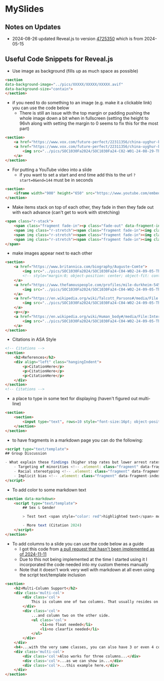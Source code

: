 # MySlides

## Notes on Updates

- 2024-08-26 updated Reveal.js to version [4725350](https://github.com/hakimel/reveal.js/tree/472535065c7525abf0cc9df51c66f19fd2d2204f) which is from 2024-05-15

## Useful Code Snippets for Reveal.js

- Use image as background (fills up as much space as possible)

```html
<section
data-background-image="../pics/XXXXX/XXXXX/XXXXX.avif"
data-background-size="contain">
</section>
```

- if you need to do something to an image (e.g. make it a clickable link) you can use the code below
    - There is still an issue with the top margin or padding pushing the whole image down a bit when in fullscreen (setting the height to 96vh along with setting the margin to 0 seems to fix this for the most part)

```html
<section>
    <a href="https://www.vox.com/future-perfect/22311356/china-uyghur-birthrate-sterilization-genocide"><img src="../pics/SOC1030Fa2024/SOC1030Fa24-C02-W01-24-08-29-Th/Uyghurs.avif" style="margin:0; object-position: center; object-fit: contain; height: 96vh; width: 100vw"></a>
    <a href="https://www.vox.com/future-perfect/22311356/china-uyghur-birthrate-sterilization-genocide">
        <img src="../pics/SOC1030Fa2024/SOC1030Fa24-C02-W01-24-08-29-Th/Uyghurs.avif" style="margin:0; object-position: center; object-fit: contain; height: 96vh; width: 100vw">
    </a>
</section>
```

- For putting a YouTube video into a slide
    - if you want to set a start and end time add this to the url `?start=0&end=144` must be in seconds

```html
<section>
    <iframe width="900" height="650" src="https://www.youtube.com/embed/5tc2X8xLGPI" frameborder="0" allowfullscreen></iframe>
</section>
```

- Make items stack on top of each other, they fade in then they fade out with each advance (can't get to work with stretching)

```html
<span class="r-stack">
    <span class="fragment fade-in"><p class="fade-out" data-fragment-index="0">Test</p></span>
    <span img class="r-stretch"><span class="fragment fade-in"><img class="fragment fade-out" src="https://picsum.photos/450/300"/></span></span>
    <span img class="r-stretch"><span class="fragment fade-in"><img class="fragment fade-out" src="https://picsum.photos/300/450"/></span></span>
    <span img class="r-stretch"><span class="fragment fade-in"><img class="fragment fade-out" src="https://picsum.photos/400/400"/></span></span>
</span>
```

- make images appear next to each other

```html
<section>
    <a href="https://www.britannica.com/biography/Auguste-Comte">
        <img src="../pics/SOC1030Fa2024/SOC1030Fa24-C04-W02-24-09-05-Th/Auguste-Comte-Tony-Toullion-Bibliotheque-Nationale-Paris.webp" height="400">
        <!-- style="margin:0; object-position: center; object-fit: contain; height: 96vh; width: 100vw" -->
    </a>
    <a href="https://www.thefamouspeople.com/profiles/mile-durkheim-5451.php">
        <img src="../pics/SOC1030Fa2024/SOC1030Fa24-C04-W02-24-09-05-Th/emile-durkheim-7.webp" height="400">
    </a>
    <a href="https://en.wikipedia.org/wiki/Talcott_Parsons#/media/File:Talcott_Parsons_(photo).jpg">
        <img src="../pics/SOC1030Fa2024/SOC1030Fa24-C04-W02-24-09-05-Th/Talcott_Parsons_(photo).jpg" height="400">
    </a>
    <p></p>
    <a href="https://en.wikipedia.org/wiki/Human_body#/media/File:Internal_Organs_of_the_Human_Body_from_The_Household_Physician,_1905_(6404030777).jpg">
        <img src="../pics/SOC1030Fa2024/SOC1030Fa24-C04-W02-24-09-05-Th/518px-Internal_Organs_of_the_Human_Body_from_The_Household_Physician,_1905_(6404030777).avif" width="400">
    </a>
</section>
```

- Citations in ASA Style

```html
<!-- Citations -->
<section>
    <h2>References</h2>
    <div align="left" class="hangingIndent">
        <p>CitationHere</p>
        <p>CitationHere</p>
        <p>CitationHere</p>
    </div>
</section>
<!-- Citations -->
```

- a place to type in some text for displaying (haven't figured out multi-line)

```html
<section>
    <section>
        <input type="text", rows=10 style="font-size:16pt; object-position: center; object-fit: contain; height: 25vh; width: 50vw">
    </section>
</section>
```

- to have fragments in a markdown page you can do the following:

```html
<script type="text/template">
## Group Discussion

- What explain these findings (higher stop rates but lower arrest rates) based on what we have learned about race and racism?
    - Targeting of minorities <!-- .element: class="fragment" data-fragment-index="1" -->
    - Racial stereotyping <!-- .element: class="fragment" data-fragment-index="2" -->
    - Implicit bias <!-- .element: class="fragment" data-fragment-index="3" -->
</script>
```

- To add color to some markdown text

```html
<section data-markdown>
    <script type="text/template">
        ## Sex & Gender

        > Test text <span style="color: red">highlighted text</span> more test text

        - More text (Citation 2024)
    </script>
</section>
```

- To add columns to a slide you can use the code below as a guide
    - I got this code from [a pull request that hasn't been implemented as of 2024-11-11](https://github.com/hakimel/reveal.js/pull/2031/files)
    - Due to this not being implemented at the time I started using it I incorporated the code needed into my custom themes manually
    - Note that it doesn't work very well with markdown at all even using the script text/template inclusion

```html
<section>
    <h2>Multi-Column Support</h2>
    <div class='multi-col'>
        <div class='col'>
            This is column one of two columns. That usually resides on the left...
        </div>
        <div class='col'>
            ...and column two on the other side.
            <ul class='col'>
                <li>no float needed</li>
                <li>no clearfix needed</li>
            </ul>
        </div>
    </div>
    <h4>...with the very same classes, you can also have 3 or even 4 columns:</h4>
    <div class='multi-col'>
        <div class='col'>Also works for three columns...</div>
        <div class='col'>...as we can show in...</div>
        <div class='col'>...this example here.</div>
    </div>
</section>
```
